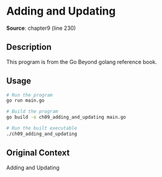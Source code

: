# Adding and Updating

**Source**: chapter9 (line 230)

## Description

This program is from the Go Beyond golang reference book.

## Usage

```bash
# Run the program
go run main.go

# Build the program
go build -o ch09_adding_and_updating main.go

# Run the built executable
./ch09_adding_and_updating
```

## Original Context

Adding and Updating
